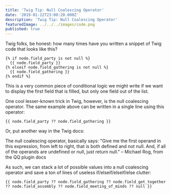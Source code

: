 ```yaml
---
title: 'Twig Tip: Null Coalescing Operator'
date: '2019-01-22T23:00:20.000Z'
description: 'Twig Tip: Null Coalescing Operator'
featuredImage: ../../../images/code.png
published: true
---
```


Twig folks, be honest: how many times have you written a snippet of Twig code that looks like this?

```twig
{% if node.field_party is not null %}
  {{ node.field_party }}
{% elseif node.field_gathering is not null %}
  {{ node.field_gathering }}
{% endif %}
```

This is a very common piece of conditional logic we might write if we want to display the first field that is filled, but only one field out of the list.

One cool lesser-known trick in Twig, however, is the null coalescing operator. The same example above can be written in a single line using this operator:

```twig
{{ node.field_party ?? node.field_gathering }}
```

Or, put another way in the Twig docs:

The null coalescing operator, basically says: "Give me the first operand in this expression, from left to right, that is both defined and not null. And, if all of the operands are undefined or null, just return null." – Michael Rog, from the QQ plugin docs

As such, we can stack a lot of possible values into a null coalescing operator and save a ton of lines of useless if/elseif/elseif/else clutter:

```twig
{{ node.field_party ?? node.field_gathering ?? node.field_get_together ?? node.field_assembly ?? node.field_meeting_of_minds ?? null }}
```
